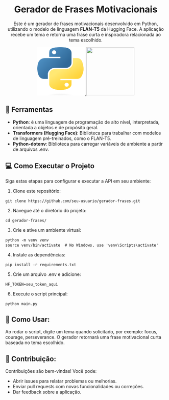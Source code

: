 <h1 align='center'> Gerador de Frases Motivacionais </h1> 

<p align='center'>Este é um gerador de frases motivacionais desenvolvido em Python, utilizando o modelo de linguagem <strong>FLAN-T5</strong> da Hugging Face. A aplicação recebe um tema e retorna uma frase curta e inspiradora relacionada ao tema escolhido.</p> 

<div align='center'> 
    <a href="https://www.python.org/" target="_blank"> 
        <img src="./img/python_logo.png" width="150" height="150" /> 
    </a> 
    <a href="https://huggingface.co/docs/transformers/index" target="_blank"> 
        <img src="https://huggingface.co/front/assets/huggingface_logo.svg" width="150" height="150" /> 
    </a> 
</div>



## 🔧 Ferramentas

-   **Python**: é uma linguagem de programação de alto nível, interpretada, orientada a objetos e de propósito geral.
-   **Transformers (Hugging Face)**: Biblioteca para trabalhar com modelos de linguagem pré-treinados, como o FLAN-T5.
-   **Python-dotenv**: Biblioteca para carregar variáveis de ambiente a partir de arquivos .env.

## 💻 Como Executar o Projeto

Siga estas etapas para configurar e executar a API em seu ambiente:

1. Clone este repositório:

  ```shell
  git clone https://github.com/seu-usuario/gerador-frases.git
  ```
2. Navegue até o diretório do projeto:

  ```shell
  cd gerador-frases/
  ```
3. Crie e ative um ambiente virtual:

  ```shell
  python -m venv venv
  source venv/bin/activate  # No Windows, use 'venv\Scripts\activate'
  ```
4. Instale as dependências:

  ```shell
  pip install -r requirements.txt
  ```
5. Crie um arquivo .env e adicione:

  ```shell
  HF_TOKEN=seu_token_aqui
  ```
6. Execute o script principal:

  ```shell
  python main.py
  ```
## 📝 Como Usar:
Ao rodar o script, digite um tema quando solicitado, por exemplo: focus, courage, perseverance.
O gerador retornará uma frase motivacional curta baseada no tema escolhido.


## 🙏 Contribuição:

Contribuições são bem-vindas! Você pode:
- Abrir issues para relatar problemas ou melhorias.
- Enviar pull requests com novas funcionalidades ou correções.
- Dar feedback sobre a aplicação.